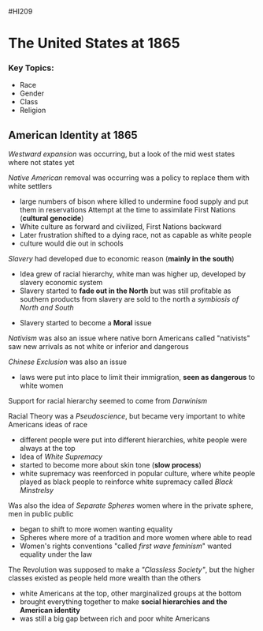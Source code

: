 #HI209

# The United States at 1865

### Key Topics:
- Race
- Gender
- Class
- Religion

## American Identity at 1865

*Westward expansion* was occurring, but a look of the mid west states where not states yet

*Native American* removal was occurring was a policy to replace them with white settlers
- large numbers of bison where killed to undermine food supply and put them in reservations
Attempt at the time to assimilate First Nations (**cultural genocide**)
- White culture as forward and civilized, First Nations backward
- Later frustration shifted to a dying race, not as capable as white people
- culture would die out in schools

*Slavery* had developed due to economic reason (**mainly in the south**)
- Idea grew of racial hierarchy, white man was higher up, developed by slavery economic system
- Slavery started to **fade out in the North** but was still profitable as southern products from slavery are sold to the north a *symbiosis of North and South* 
* Slavery started to become a **Moral** issue

*Nativism* was also an issue where native born Americans called "nativists" saw new arrivals as not white or inferior and dangerous

*Chinese Exclusion* was also an issue
- laws were put into place to limit their immigration, **seen as dangerous** to white women 

Support for racial hierarchy seemed to come from *Darwinism*

Racial Theory was a *Pseudoscience*, but became very important to white Americans ideas of race
- different people were put into different hierarchies, white people were always at the top
- Idea of *White Supremacy*
- started to become more about skin tone (**slow process**)
- white supremacy was reenforced in popular culture, where white people played as black people to reinforce white supremacy called *Black Minstrelsy*

Was also the idea of *Separate Spheres* women where in the private sphere, men in public
public
- began to shift to more women wanting equality
- Spheres where more of a tradition and more women where able to read
- Women's rights conventions "called *first wave feminism*" wanted equality under the law

The Revolution was supposed to make a *"Classless Society"*, but the higher classes existed as people held more wealth than the others
- white Americans at the top, other marginalized groups at the bottom
- brought everything together to make **social hierarchies and the American identity**
- was still a big gap between rich and poor white Americans 
